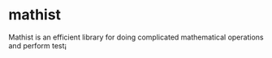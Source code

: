 # mathist
Mathist is an efficient library for doing complicated mathematical operations and perform test¡

